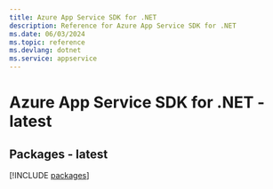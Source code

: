 ```yaml
---
title: Azure App Service SDK for .NET
description: Reference for Azure App Service SDK for .NET
ms.date: 06/03/2024
ms.topic: reference
ms.devlang: dotnet
ms.service: appservice
---
```

# Azure App Service SDK for .NET - latest
## Packages - latest
[!INCLUDE [packages](app-service-index.md)]